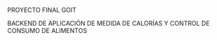    PROYECTO FINAL GOIT

   BACKEND DE APLICACIÓN DE MEDIDA DE CALORÍAS Y CONTROL DE CONSUMO DE ALIMENTOS 
